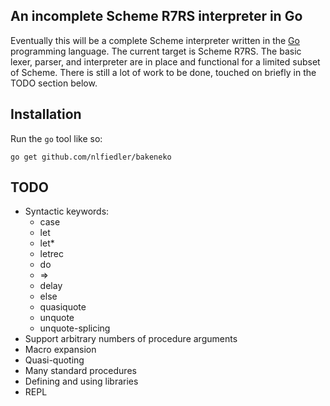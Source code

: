 ## An incomplete Scheme R7RS interpreter in Go ##

Eventually this will be a complete Scheme interpreter written in the
[Go](http://golang.org) programming language. The current target is
Scheme R7RS. The basic lexer, parser, and interpreter are in place and
functional for a limited subset of Scheme. There is still a lot of
work to be done, touched on briefly in the TODO section below.

## Installation ##

Run the `go` tool like so:

    go get github.com/nlfiedler/bakeneko

## TODO ##

- Syntactic keywords:
    - case
    - let
    - let*
    - letrec
    - do
    - =>
    - delay
    - else
    - quasiquote
    - unquote
    - unquote-splicing
- Support arbitrary numbers of procedure arguments
- Macro expansion
- Quasi-quoting
- Many standard procedures
- Defining and using libraries
- REPL
